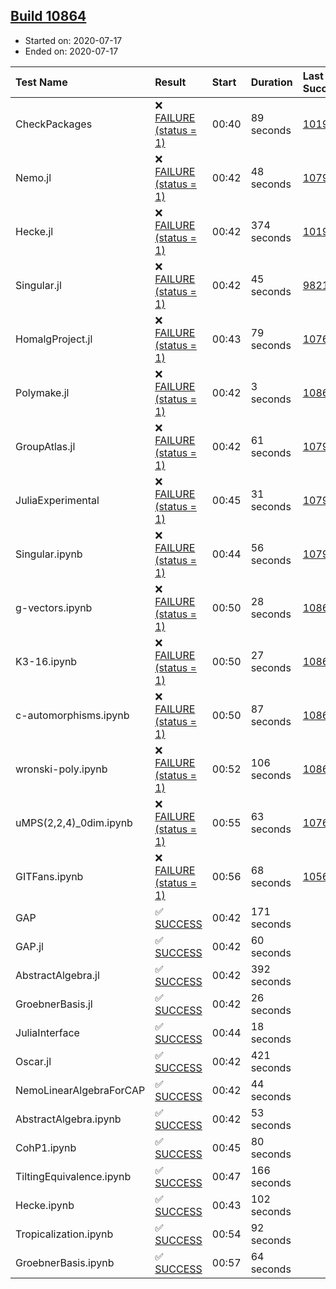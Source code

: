 ## [Build 10864](https://oscarci.mathematik.uni-kl.de/job/oscar/10864/)

* Started on: 2020-07-17
* Ended on: 2020-07-17

| Test Name    | Result | Start | Duration | Last Success | First Failure |
|:-------------|:-------|:------|:---------|:-------------|:--------------|
| CheckPackages | ❌ [FAILURE (status = 1)](https://oscarci.mathematik.uni-kl.de/job/oscar/10864/artifact/logs/build-10864/CheckPackages.log) | 00:40 | 89 seconds | [10197](https://oscarci.mathematik.uni-kl.de/job/oscar/10197/) | [10198](https://oscarci.mathematik.uni-kl.de/job/oscar/10198/) |
| Nemo.jl | ❌ [FAILURE (status = 1)](https://oscarci.mathematik.uni-kl.de/job/oscar/10864/artifact/logs/build-10864/Nemo.jl.log) | 00:42 | 48 seconds | [10790](https://oscarci.mathematik.uni-kl.de/job/oscar/10790/) | [10791](https://oscarci.mathematik.uni-kl.de/job/oscar/10791/) |
| Hecke.jl | ❌ [FAILURE (status = 1)](https://oscarci.mathematik.uni-kl.de/job/oscar/10864/artifact/logs/build-10864/Hecke.jl.log) | 00:42 | 374 seconds | [10197](https://oscarci.mathematik.uni-kl.de/job/oscar/10197/) | [10198](https://oscarci.mathematik.uni-kl.de/job/oscar/10198/) |
| Singular.jl | ❌ [FAILURE (status = 1)](https://oscarci.mathematik.uni-kl.de/job/oscar/10864/artifact/logs/build-10864/Singular.jl.log) | 00:42 | 45 seconds | [9821](https://oscarci.mathematik.uni-kl.de/job/oscar/9821/) | [9822](https://oscarci.mathematik.uni-kl.de/job/oscar/9822/) |
| HomalgProject.jl | ❌ [FAILURE (status = 1)](https://oscarci.mathematik.uni-kl.de/job/oscar/10864/artifact/logs/build-10864/HomalgProject.jl.log) | 00:43 | 79 seconds | [10765](https://oscarci.mathematik.uni-kl.de/job/oscar/10765/) | [10766](https://oscarci.mathematik.uni-kl.de/job/oscar/10766/) |
| Polymake.jl | ❌ [FAILURE (status = 1)](https://oscarci.mathematik.uni-kl.de/job/oscar/10864/artifact/logs/build-10864/Polymake.jl.log) | 00:42 | 3 seconds | [10862](https://oscarci.mathematik.uni-kl.de/job/oscar/10862/) | [10863](https://oscarci.mathematik.uni-kl.de/job/oscar/10863/) |
| GroupAtlas.jl | ❌ [FAILURE (status = 1)](https://oscarci.mathematik.uni-kl.de/job/oscar/10864/artifact/logs/build-10864/GroupAtlas.jl.log) | 00:42 | 61 seconds | [10790](https://oscarci.mathematik.uni-kl.de/job/oscar/10790/) | [10791](https://oscarci.mathematik.uni-kl.de/job/oscar/10791/) |
| JuliaExperimental | ❌ [FAILURE (status = 1)](https://oscarci.mathematik.uni-kl.de/job/oscar/10864/artifact/logs/build-10864/JuliaExperimental.log) | 00:45 | 31 seconds | [10790](https://oscarci.mathematik.uni-kl.de/job/oscar/10790/) | [10791](https://oscarci.mathematik.uni-kl.de/job/oscar/10791/) |
| Singular.ipynb | ❌ [FAILURE (status = 1)](https://oscarci.mathematik.uni-kl.de/job/oscar/10864/artifact/logs/build-10864/Singular.ipynb.log) | 00:44 | 56 seconds | [10790](https://oscarci.mathematik.uni-kl.de/job/oscar/10790/) | [10791](https://oscarci.mathematik.uni-kl.de/job/oscar/10791/) |
| g-vectors.ipynb | ❌ [FAILURE (status = 1)](https://oscarci.mathematik.uni-kl.de/job/oscar/10864/artifact/logs/build-10864/g-vectors.ipynb.log) | 00:50 | 28 seconds | [10862](https://oscarci.mathematik.uni-kl.de/job/oscar/10862/) | [10863](https://oscarci.mathematik.uni-kl.de/job/oscar/10863/) |
| K3-16.ipynb | ❌ [FAILURE (status = 1)](https://oscarci.mathematik.uni-kl.de/job/oscar/10864/artifact/logs/build-10864/K3-16.ipynb.log) | 00:50 | 27 seconds | [10862](https://oscarci.mathematik.uni-kl.de/job/oscar/10862/) | [10863](https://oscarci.mathematik.uni-kl.de/job/oscar/10863/) |
| c-automorphisms.ipynb | ❌ [FAILURE (status = 1)](https://oscarci.mathematik.uni-kl.de/job/oscar/10864/artifact/logs/build-10864/c-automorphisms.ipynb.log) | 00:50 | 87 seconds | [10863](https://oscarci.mathematik.uni-kl.de/job/oscar/10863/) | [10864](https://oscarci.mathematik.uni-kl.de/job/oscar/10864/) |
| wronski-poly.ipynb | ❌ [FAILURE (status = 1)](https://oscarci.mathematik.uni-kl.de/job/oscar/10864/artifact/logs/build-10864/wronski-poly.ipynb.log) | 00:52 | 106 seconds | [10863](https://oscarci.mathematik.uni-kl.de/job/oscar/10863/) | [10864](https://oscarci.mathematik.uni-kl.de/job/oscar/10864/) |
| uMPS(2,2,4)_0dim.ipynb | ❌ [FAILURE (status = 1)](https://oscarci.mathematik.uni-kl.de/job/oscar/10864/artifact/logs/build-10864/uMPS-2-2-4-_0dim.ipynb.log) | 00:55 | 63 seconds | [10765](https://oscarci.mathematik.uni-kl.de/job/oscar/10765/) | [10766](https://oscarci.mathematik.uni-kl.de/job/oscar/10766/) |
| GITFans.ipynb | ❌ [FAILURE (status = 1)](https://oscarci.mathematik.uni-kl.de/job/oscar/10864/artifact/logs/build-10864/GITFans.ipynb.log) | 00:56 | 68 seconds | [10566](https://oscarci.mathematik.uni-kl.de/job/oscar/10566/) | [10567](https://oscarci.mathematik.uni-kl.de/job/oscar/10567/) |
| GAP | ✅ [SUCCESS](https://oscarci.mathematik.uni-kl.de/job/oscar/10864/artifact/logs/build-10864/GAP.log) | 00:42 | 171 seconds |  |  |
| GAP.jl | ✅ [SUCCESS](https://oscarci.mathematik.uni-kl.de/job/oscar/10864/artifact/logs/build-10864/GAP.jl.log) | 00:42 | 60 seconds |  |  |
| AbstractAlgebra.jl | ✅ [SUCCESS](https://oscarci.mathematik.uni-kl.de/job/oscar/10864/artifact/logs/build-10864/AbstractAlgebra.jl.log) | 00:42 | 392 seconds |  |  |
| GroebnerBasis.jl | ✅ [SUCCESS](https://oscarci.mathematik.uni-kl.de/job/oscar/10864/artifact/logs/build-10864/GroebnerBasis.jl.log) | 00:42 | 26 seconds |  |  |
| JuliaInterface | ✅ [SUCCESS](https://oscarci.mathematik.uni-kl.de/job/oscar/10864/artifact/logs/build-10864/JuliaInterface.log) | 00:44 | 18 seconds |  |  |
| Oscar.jl | ✅ [SUCCESS](https://oscarci.mathematik.uni-kl.de/job/oscar/10864/artifact/logs/build-10864/Oscar.jl.log) | 00:42 | 421 seconds |  |  |
| NemoLinearAlgebraForCAP | ✅ [SUCCESS](https://oscarci.mathematik.uni-kl.de/job/oscar/10864/artifact/logs/build-10864/NemoLinearAlgebraForCAP.log) | 00:42 | 44 seconds |  |  |
| AbstractAlgebra.ipynb | ✅ [SUCCESS](https://oscarci.mathematik.uni-kl.de/job/oscar/10864/artifact/logs/build-10864/AbstractAlgebra.ipynb.log) | 00:42 | 53 seconds |  |  |
| CohP1.ipynb | ✅ [SUCCESS](https://oscarci.mathematik.uni-kl.de/job/oscar/10864/artifact/logs/build-10864/CohP1.ipynb.log) | 00:45 | 80 seconds |  |  |
| TiltingEquivalence.ipynb | ✅ [SUCCESS](https://oscarci.mathematik.uni-kl.de/job/oscar/10864/artifact/logs/build-10864/TiltingEquivalence.ipynb.log) | 00:47 | 166 seconds |  |  |
| Hecke.ipynb | ✅ [SUCCESS](https://oscarci.mathematik.uni-kl.de/job/oscar/10864/artifact/logs/build-10864/Hecke.ipynb.log) | 00:43 | 102 seconds |  |  |
| Tropicalization.ipynb | ✅ [SUCCESS](https://oscarci.mathematik.uni-kl.de/job/oscar/10864/artifact/logs/build-10864/Tropicalization.ipynb.log) | 00:54 | 92 seconds |  |  |
| GroebnerBasis.ipynb | ✅ [SUCCESS](https://oscarci.mathematik.uni-kl.de/job/oscar/10864/artifact/logs/build-10864/GroebnerBasis.ipynb.log) | 00:57 | 64 seconds |  |  |
